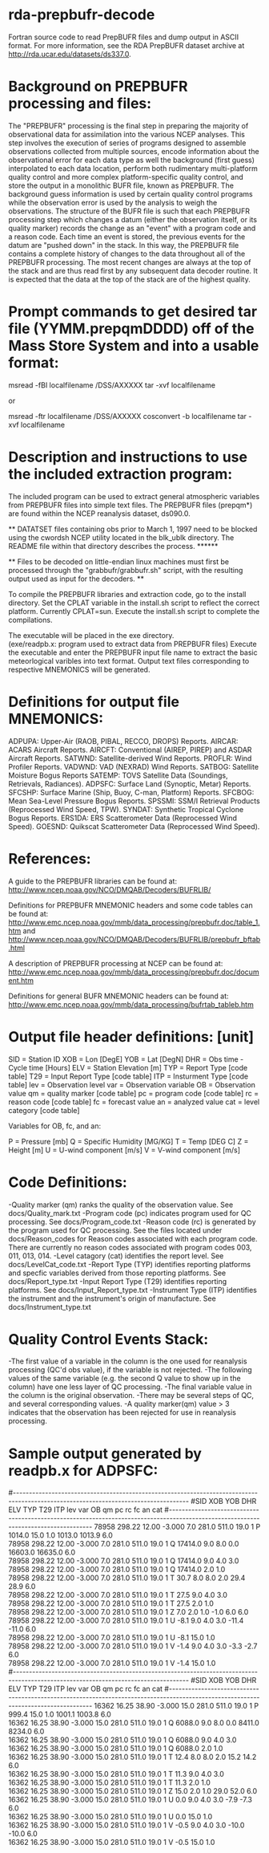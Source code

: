 # rda-prepbufr-decode
Fortran source code to read PrepBUFR files and dump output in ASCII format.  For more information, see the RDA PrepBUFR dataset archive at http://rda.ucar.edu/datasets/ds337.0.

Background on PREPBUFR processing and files:
==================================================================================

The "PREPBUFR" processing is the final step in preparing 
the majority of observational data for assimilation into 
the various NCEP analyses.  This step involves the
execution of series of programs designed to assemble 
observations collected from multiple sources, 
encode information about the observational error 
for each data type as well the background (first guess) 
interpolated to each data location, perform both rudimentary 
multi-platform quality control and more complex
platform-specific quality control, and store the output in a 
monolithic BUFR file, known as PREPBUFR. The background guess 
information is used by certain quality control programs while 
the observation error is used by the analysis to weigh the observations.
The structure of the BUFR file is such that each PREPBUFR processing 
step which changes a datum (either the observation itself, 
or its quality marker) records the change as an "event" with a
program code and a reason code. Each time an event is stored, 
the previous events for the datum are "pushed down" in the stack. 
In this way, the PREPBUFR file contains a complete history 
of changes to the data throughout all of the PREPBUFR processing.
The most recent changes are always at the top of the stack and 
are thus read first by any subsequent data decoder routine. It is 
expected that the data at the top of the stack are of 
the highest quality. 
 
 
Prompt commands to get desired tar file (YYMM.prepqmDDDD) off of the Mass Store System and into a usable format:
=================================================================================

msread -fBI localfilename /DSS/AXXXXX
tar -xvf localfilename

or 

msread -ftr localfilename /DSS/AXXXXX
cosconvert -b localfilename
tar -xvf localfilename


Description and instructions to use the included extraction program:
=================================================================================

The included program can be used to extract general 
atmospheric variables from PREPBUFR files into simple text 
files.  The PREPBUFR files (prepqm*) are found within the NCEP reanalysis 
dataset, ds090.0.

** DATATSET files containing obs prior to March 1, 1997 need to be blocked
   using the cwordsh NCEP utility located in the blk_ublk
   directory.  The README file within that directory 
   describes the process. ******

** Files to be decoded on little-endian linux machines must first
   be processed through the "grabbufr/grabbufr.sh" script, with
   the resulting output used as input for the decoders. **

To compile the PREPBUFR libraries and extraction code, go to the 
install directory.  Set the CPLAT variable in the install.sh 
script to reflect the correct platform.  Currently CPLAT=sun.
Execute the install.sh script to complete the compilations.

The executable will be placed in the exe directory.  
(exe/readpb.x:  program used to extract data from PREPBUFR files)
Execute the executable and enter the PREPBUFR input file name to extract
the basic meteorlogical varibles into text format.  Output text
files corresponding to respective MNEMONICS will be generated.

Definitions for output file MNEMONICS:
================================================================================

ADPUPA:  Upper-Air (RAOB, PIBAL, RECCO, DROPS) Reports. 
AIRCAR:  ACARS Aircraft Reports.
AIRCFT:  Conventional (AIREP, PIREP) and ASDAR Aircraft Reports.
SATWND:  Satellite-derived Wind Reports.
PROFLR:  Wind Profiler Reports.
VADWND:  VAD (NEXRAD) Wind Reports.
SATBOG:  Satellite Moisture Bogus Reports
SATEMP:  TOVS Satellite Data (Soundings, Retrievals, Radiances).
ADPSFC:  Surface Land (Synoptic, Metar) Reports.
SFCSHP:  Surface Marine (Ship, Buoy, C-man, Platform) Reports.
SFCBOG:  Mean Sea-Level Pressure Bogus Reports.
SPSSMI:  SSM/I Retrieval Products (Reprocessed Wind Speed, TPW).
SYNDAT:  Synthetic Tropical Cyclone Bogus Reports.
ERS1DA:  ERS Scatterometer Data (Reprocessed Wind Speed).
GOESND:  Quikscat Scatterometer Data (Reprocessed Wind Speed).

References:
================================================================================

A guide to the PREPBUFR libraries can be found at:
http://www.ncep.noaa.gov/NCO/DMQAB/Decoders/BUFRLIB/

Definitions for PREPBUFR MNEMONIC headers and some code tables can be found at:
http://www.emc.ncep.noaa.gov/mmb/data_processing/prepbufr.doc/table_1.htm
and
http://www.ncep.noaa.gov/NCO/DMQAB/Decoders/BUFRLIB/prepbufr_bftab.html

A description of PREPBUFR processing at NCEP can be found at:
http://www.emc.ncep.noaa.gov/mmb/data_processing/prepbufr.doc/document.htm

Definitions for general BUFR MNEMONIC headers can be found at:
http://www.emc.ncep.noaa.gov/mmb/data_processing/bufrtab_tableb.htm


Output file header definitions:  [unit]
================================================================================
SID = Station ID
XOB = Lon [DegE]
YOB = Lat [DegN]
DHR = Obs time - Cycle time  [Hours]
ELV = Station Elevation [m]
TYP = Report Type [code table]
T29 = Input Report Type [code table]
ITP = Insturment Type [code table]
lev = Observation level
var = Observation variable
OB  = Observation value
qm  = quality marker [code table]
pc  = program code [code table]
rc  = reason code [code table]
fc  = forecast value
an  = analyzed value
cat = level category [code table]

Variables for OB, fc, and an:

P = Pressure [mb]
Q = Specific Humidity [MG/KG]
T = Temp [DEG C]
Z = Height [m] 
U = U-wind component [m/s]
V = V-wind component [m/s] 

Code Definitions:
================================================================================

-Quality marker (qm) ranks the quality of the observation value. 
 See docs/Quality_mark.txt 
-Program code (pc) indicates program used for QC processing.
 See docs/Program_code.txt
-Reason code (rc) is generated by the program used for QC processing.
 See the files located under docs/Reason_codes for Reason codes
 associated with each program code.  There are currently no
 reason codes associated with program codes 003, 011, 013, 014.
-Level catagory (cat) identifies the report level.
 See docs/LevelCat_code.txt
-Report Type (TYP) identifies reporting platforms and specfic variables 
 derived from those reporting platforms. See docs/Report_type.txt
-Input Report Type (T29) identifies reporting platforms.
 See docs/Input_Report_type.txt
-Instrument Type (ITP) identifies the instrument and the instrument's 
 origin of manufacture.  See docs/Instrument_type.txt

Quality Control Events Stack:
================================================================================

-The first value of a variable in the column is the one used for reanalysis
 processing (QC'd obs value), if the variable is not rejected.
-The following values of the same variable (e.g. the second Q value to 
 show up in the column) have one less layer of QC processing.
-The final variable value in the column is the original observation. 
-There may be several steps of QC, and several corresponding values.
-A quality marker(qm) value > 3 indicates that the observation has been
 rejected for use in reanalysis processing. 


Sample output generated by readpb.x for ADPSFC:
================================================================================

#------------------------------------------------------------------------------------------------------------------------------------
#SID         XOB    YOB     DHR      ELV     TYP     T29    ITP lev var      OB       qm       pc       rc       fc       an      cat
#------------------------------------------------------------------------------------------------------------------------------------
78958     298.22  12.00  -3.000      7.0   281.0   511.0   19.0   1  P   1014.0     15.0      1.0            1013.0   1013.9      6.0                 
78958     298.22  12.00  -3.000      7.0   281.0   511.0   19.0   1  Q  17414.0      9.0      8.0      0.0  16603.0  16635.0      6.0                 
78958     298.22  12.00  -3.000      7.0   281.0   511.0   19.0   1  Q  17414.0      9.0      4.0      3.0                                            
78958     298.22  12.00  -3.000      7.0   281.0   511.0   19.0   1  Q  17414.0      2.0      1.0                                                     
78958     298.22  12.00  -3.000      7.0   281.0   511.0   19.0   1  T     30.7      8.0      8.0      2.0     29.4     28.9      6.0                 
78958     298.22  12.00  -3.000      7.0   281.0   511.0   19.0   1  T     27.5      9.0      4.0      3.0                                            
78958     298.22  12.00  -3.000      7.0   281.0   511.0   19.0   1  T     27.5      2.0      1.0                                                     
78958     298.22  12.00  -3.000      7.0   281.0   511.0   19.0   1  Z      7.0      2.0      1.0              -1.0      6.0      6.0                 
78958     298.22  12.00  -3.000      7.0   281.0   511.0   19.0   1  U     -8.1      9.0      4.0      3.0    -11.4    -11.0      6.0                 
78958     298.22  12.00  -3.000      7.0   281.0   511.0   19.0   1  U     -8.1     15.0      1.0                                                     
78958     298.22  12.00  -3.000      7.0   281.0   511.0   19.0   1  V     -1.4      9.0      4.0      3.0     -3.3     -2.7      6.0                 
78958     298.22  12.00  -3.000      7.0   281.0   511.0   19.0   1  V     -1.4     15.0      1.0                                                     
#------------------------------------------------------------------------------------------------------------------------------------
#SID         XOB    YOB     DHR      ELV     TYP     T29    ITP lev var      OB       qm       pc       rc       fc       an      cat
#------------------------------------------------------------------------------------------------------------------------------------
16362      16.25  38.90  -3.000     15.0   281.0   511.0   19.0   1  P    999.4     15.0      1.0            1001.1   1003.8      6.0                 
16362      16.25  38.90  -3.000     15.0   281.0   511.0   19.0   1  Q   6088.0      9.0      8.0      0.0   8411.0   8234.0      6.0                 
16362      16.25  38.90  -3.000     15.0   281.0   511.0   19.0   1  Q   6088.0      9.0      4.0      3.0                                            
16362      16.25  38.90  -3.000     15.0   281.0   511.0   19.0   1  Q   6088.0      2.0      1.0                                                     
16362      16.25  38.90  -3.000     15.0   281.0   511.0   19.0   1  T     12.4      8.0      8.0      2.0     15.2     14.2      6.0                 
16362      16.25  38.90  -3.000     15.0   281.0   511.0   19.0   1  T     11.3      9.0      4.0      3.0                                            
16362      16.25  38.90  -3.000     15.0   281.0   511.0   19.0   1  T     11.3      2.0      1.0                                                     
16362      16.25  38.90  -3.000     15.0   281.0   511.0   19.0   1  Z     15.0      2.0      1.0              29.0     52.0      6.0                 
16362      16.25  38.90  -3.000     15.0   281.0   511.0   19.0   1  U      0.0      9.0      4.0      3.0     -7.9     -7.3      6.0                 
16362      16.25  38.90  -3.000     15.0   281.0   511.0   19.0   1  U      0.0     15.0      1.0                                                     
16362      16.25  38.90  -3.000     15.0   281.0   511.0   19.0   1  V     -0.5      9.0      4.0      3.0    -10.0    -10.0      6.0                 
16362      16.25  38.90  -3.000     15.0   281.0   511.0   19.0   1  V     -0.5     15.0      1.0                                     
